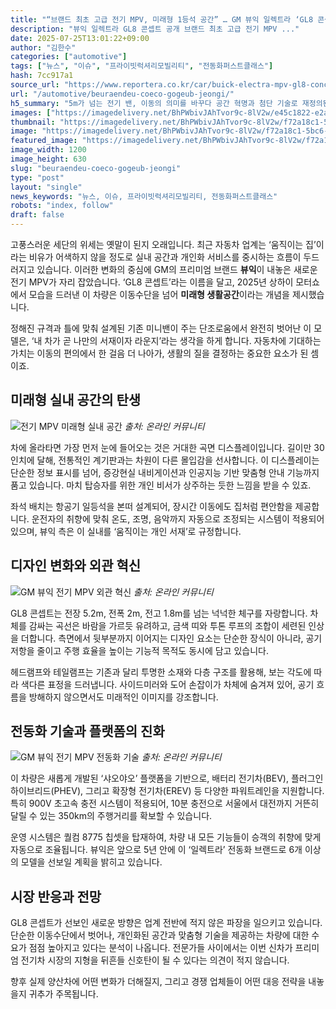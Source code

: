 ```yaml
---
title: "“브랜드 최초 고급 전기 MPV, 미래형 1등석 공간” … GM 뷰익 일렉트라 ‘GL8 콘셉트’, 5.2m 전기 MPV 등장"
description: "뷰익 일렉트라 GL8 콘셉트 공개 브랜드 최초 고급 전기 MPV ..."
date: 2025-07-25T13:01:22+09:00
author: "김한수"
categories: ["automotive"]
tags: ["뉴스", "이슈", "프라이빗럭셔리모빌리티", "전동화퍼스트클래스"]
hash: 7cc917a1
source_url: "https://www.reportera.co.kr/car/buick-electra-mpv-gl8-concept/"
url: "/automotive/beuraendeu-coeco-gogeub-jeongi/"
h5_summary: "5m가 넘는 전기 밴, 이동의 의미를 바꾸다 공간 혁명과 첨단 기술로 재정의된 프리미엄"
images: ["https://imagedelivery.net/BhPWbivJAhTvor9c-8lV2w/e45c1822-e2a8-4d55-6b41-6f4a56864d00/public", "https://imagedelivery.net/BhPWbivJAhTvor9c-8lV2w/f72a18c1-5bc6-4463-36ad-689afd75fc00/public", "https://imagedelivery.net/BhPWbivJAhTvor9c-8lV2w/48863688-90d7-4dc1-7999-06fe13e60700/public", "https://imagedelivery.net/BhPWbivJAhTvor9c-8lV2w/ee1eda27-571a-47fe-c2c2-56dd948e8b00/public"]
thumbnail: "https://imagedelivery.net/BhPWbivJAhTvor9c-8lV2w/f72a18c1-5bc6-4463-36ad-689afd75fc00/public"
image: "https://imagedelivery.net/BhPWbivJAhTvor9c-8lV2w/f72a18c1-5bc6-4463-36ad-689afd75fc00/public"
featured_image: "https://imagedelivery.net/BhPWbivJAhTvor9c-8lV2w/f72a18c1-5bc6-4463-36ad-689afd75fc00/public"
image_width: 1200
image_height: 630
slug: "beuraendeu-coeco-gogeub-jeongi"
type: "post"
layout: "single"
news_keywords: "뉴스, 이슈, 프라이빗럭셔리모빌리티, 전동화퍼스트클래스"
robots: "index, follow"
draft: false
---
```


고풍스러운 세단의 위세는 옛말이 된지 오래입니다. 최근 자동차 업계는 ‘움직이는 집’이라는 비유가 어색하지 않을 정도로 실내 공간과 개인화 서비스를 중시하는 흐름이 두드러지고 있습니다. 이러한 변화의 중심에 GM의 프리미엄 브랜드 **뷰익**이 내놓은 새로운 전기 MPV가 자리 잡았습니다. ‘GL8 콘셉트’라는 이름을 달고, 2025년 상하이 모터쇼에서 모습을 드러낸 이 차량은 이동수단을 넘어 **미래형 생활공간**이라는 개념을 제시했습니다.

정해진 규격과 틀에 맞춰 설계된 기존 미니밴이 주는 단조로움에서 완전히 벗어난 이 모델은, ‘내 차가 곧 나만의 서재이자 라운지’라는 생각을 하게 합니다. 자동차에 기대하는 가치는 이동의 편의에서 한 걸음 더 나아가, 생활의 질을 결정하는 중요한 요소가 된 셈이죠.

## 미래형 실내 공간의 탄생

![전기 MPV 미래형 실내 공간](https://imagedelivery.net/BhPWbivJAhTvor9c-8lV2w/ee1eda27-571a-47fe-c2c2-56dd948e8b00/public)
*출처: 온라인 커뮤니티*


차에 올라타면 가장 먼저 눈에 들어오는 것은 거대한 곡면 디스플레이입니다. 길이만 30인치에 달해, 전통적인 계기판과는 차원이 다른 몰입감을 선사합니다. 이 디스플레이는 단순한 정보 표시를 넘어, 증강현실 내비게이션과 인공지능 기반 맞춤형 안내 기능까지 품고 있습니다. 마치 탑승자를 위한 개인 비서가 상주하는 듯한 느낌을 받을 수 있죠.

좌석 배치는 항공기 일등석을 본떠 설계되어, 장시간 이동에도 집처럼 편안함을 제공합니다. 운전자의 취향에 맞춰 온도, 조명, 음악까지 자동으로 조정되는 시스템이 적용되어 있으며, 뷰익 측은 이 실내를 ‘움직이는 개인 서재’로 규정합니다.

## 디자인 변화와 외관 혁신

![GM 뷰익 전기 MPV 외관 혁신](https://imagedelivery.net/BhPWbivJAhTvor9c-8lV2w/e45c1822-e2a8-4d55-6b41-6f4a56864d00/public)
*출처: 온라인 커뮤니티*


GL8 콘셉트는 전장 5.2m, 전폭 2m, 전고 1.8m를 넘는 넉넉한 체구를 자랑합니다. 차체를 감싸는 곡선은 바람을 가르듯 유려하고, 금색 띠와 투톤 루프의 조합이 세련된 인상을 더합니다. 측면에서 뒷부분까지 이어지는 디자인 요소는 단순한 장식이 아니라, 공기 저항을 줄이고 주행 효율을 높이는 기능적 목적도 동시에 담고 있습니다.

헤드램프와 테일램프는 기존과 달리 투명한 소재와 다층 구조를 활용해, 보는 각도에 따라 색다른 표정을 드러냅니다. 사이드미러와 도어 손잡이가 차체에 숨겨져 있어, 공기 흐름을 방해하지 않으면서도 미래적인 이미지를 강조합니다.

## 전동화 기술과 플랫폼의 진화

![GM 뷰익 전기 MPV 전동화 기술](https://imagedelivery.net/BhPWbivJAhTvor9c-8lV2w/48863688-90d7-4dc1-7999-06fe13e60700/public)
*출처: 온라인 커뮤니티*


이 차량은 새롭게 개발된 ‘샤오야오’ 플랫폼을 기반으로, 배터리 전기차(BEV), 플러그인 하이브리드(PHEV), 그리고 확장형 전기차(EREV) 등 다양한 파워트레인을 지원합니다. 특히 900V 초고속 충전 시스템이 적용되어, 10분 충전으로 서울에서 대전까지 거뜬히 달릴 수 있는 350km의 주행거리를 확보할 수 있습니다.

운영 시스템은 퀄컴 8775 칩셋을 탑재하여, 차량 내 모든 기능들이 승객의 취향에 맞게 자동으로 조율됩니다. 뷰익은 앞으로 5년 안에 이 ‘일렉트라’ 전동화 브랜드로 6개 이상의 모델을 선보일 계획을 밝히고 있습니다.

## 시장 반응과 전망

GL8 콘셉트가 선보인 새로운 방향은 업계 전반에 적지 않은 파장을 일으키고 있습니다. 단순한 이동수단에서 벗어나, 개인화된 공간과 맞춤형 기술을 제공하는 차량에 대한 수요가 점점 높아지고 있다는 분석이 나옵니다. 전문가들 사이에서는 이번 신차가 프리미엄 전기차 시장의 지형을 뒤흔들 신호탄이 될 수 있다는 의견이 적지 않습니다.

향후 실제 양산차에 어떤 변화가 더해질지, 그리고 경쟁 업체들이 어떤 대응 전략을 내놓을지 귀추가 주목됩니다.
